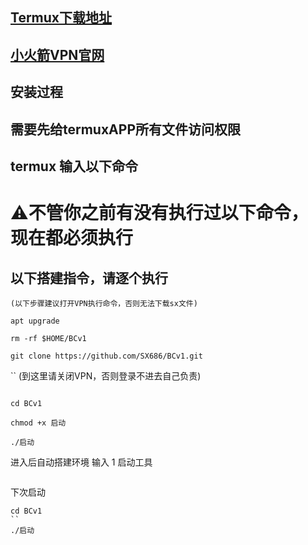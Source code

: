 ## [Termux下载地址](https://www.123684.com/s/7jF5Vv-lqY7H)
## [小火箭VPN官网](https://rktun.com/)
## 安装过程
## 需要先给termuxAPP所有文件访问权限
## termux 输入以下命令
# ⚠️不管你之前有没有执行过以下命令，现在都必须执行

## 以下搭建指令，请逐个执行
```
(以下步骤建议打开VPN执行命令，否则无法下载sx文件)
```
```
apt upgrade
```
```
rm -rf $HOME/BCv1
```
```
git clone https://github.com/SX686/BCv1.git
```

``
(到这里请关闭VPN，否则登录不进去自己负责)
```

cd BCv1
```
```
chmod +x 启动
```
```
./启动
```
进入后自动搭建环境 输入 1 启动工具 
```

```
下次启动
```
cd BCv1
``
./启动
